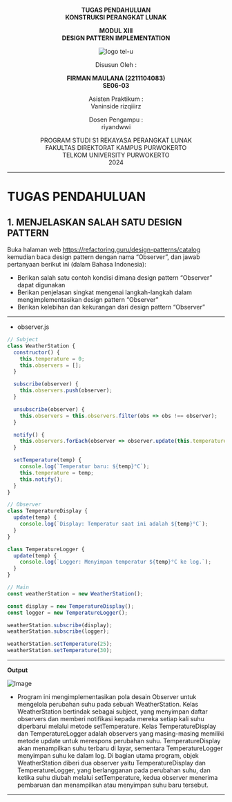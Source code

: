 <div align="center">

**TUGAS PENDAHULUAN**  
**KONSTRUKSI PERANGKAT LUNAK**

**MODUL XIII**  
**DESIGN PATTERN IMPLEMENTATION**

![logo tel-u](https://github.com/user-attachments/assets/3a44181d-9c92-47f6-8cf0-87755117fd99)

Disusun Oleh :

**FIRMAN MAULANA (2211104083)**  
**SE06-03**

Asisten Praktikum :  
Vaninside
rizqiiirz

Dosen Pengampu :  
riyandwwi

PROGRAM STUDI S1 REKAYASA PERANGKAT LUNAK  
FAKULTAS DIREKTORAT KAMPUS PURWOKERTO  
TELKOM UNIVERSITY PURWOKERTO  
2024

</div>

---

# TUGAS PENDAHULUAN

## 1. MENJELASKAN SALAH SATU DESIGN PATTERN
Buka halaman web https://refactoring.guru/design-patterns/catalog kemudian baca design pattern
dengan nama “Observer”, dan jawab pertanyaan berikut ini (dalam Bahasa Indonesia):
- Berikan salah satu contoh kondisi dimana design pattern “Observer” dapat digunakan
- Berikan penjelasan singkat mengenai langkah-langkah dalam mengimplementasikan design pattern
“Observer”
- Berikan kelebihan dan kekurangan dari design pattern “Observer”

---
- observer.js
```js
// Subject
class WeatherStation {
  constructor() {
    this.temperature = 0;
    this.observers = [];
  }

  subscribe(observer) {
    this.observers.push(observer);
  }

  unsubscribe(observer) {
    this.observers = this.observers.filter(obs => obs !== observer);
  }

  notify() {
    this.observers.forEach(observer => observer.update(this.temperature));
  }

  setTemperature(temp) {
    console.log(`Temperatur baru: ${temp}°C`);
    this.temperature = temp;
    this.notify();
  }
}

// Observer
class TemperatureDisplay {
  update(temp) {
    console.log(`Display: Temperatur saat ini adalah ${temp}°C`);
  }
}

class TemperatureLogger {
  update(temp) {
    console.log(`Logger: Menyimpan temperatur ${temp}°C ke log.`);
  }
}

// Main
const weatherStation = new WeatherStation();

const display = new TemperatureDisplay();
const logger = new TemperatureLogger();

weatherStation.subscribe(display);
weatherStation.subscribe(logger);

weatherStation.setTemperature(25);
weatherStation.setTemperature(30);
```

---
**Output**

![Image](https://github.com/user-attachments/assets/24dae11e-f5fa-4e71-afc8-385070cab1d9)

- Program ini mengimplementasikan pola desain Observer untuk mengelola perubahan suhu pada sebuah WeatherStation. Kelas WeatherStation bertindak sebagai subject, yang menyimpan daftar observers dan memberi notifikasi kepada mereka setiap kali suhu diperbarui melalui metode setTemperature. Kelas TemperatureDisplay dan TemperatureLogger adalah observers yang masing-masing memiliki metode update untuk merespons perubahan suhu. TemperatureDisplay akan menampilkan suhu terbaru di layar, sementara TemperatureLogger menyimpan suhu ke dalam log. Di bagian utama program, objek WeatherStation diberi dua observer yaitu TemperatureDisplay dan TemperatureLogger, yang berlangganan pada perubahan suhu, dan ketika suhu diubah melalui setTemperature, kedua observer menerima pembaruan dan menampilkan atau menyimpan suhu baru tersebut.
---
